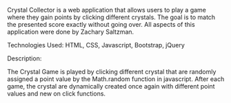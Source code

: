 Crystal Collector is a web application that allows users to play a game where they gain points by clicking different crystals.  The goal is to match the presented score exactly without going over.  All aspects of this application were done by Zachary Saltzman.

Technologies Used: HTML, CSS, Javascript, Bootstrap, jQuery

Description:

The Crystal Game is played by clicking different crystal that are randomly assigned a point value by the Math.random function in javascript.  After each game, the crystal are dynamically created once again with different point values and new on click functions.
